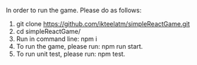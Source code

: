 

In order to run the game. Please do as follows:

1. git clone https://github.com/ikteelatm/simpleReactGame.git
2. cd simpleReactGame/
3. Run in command line: npm i
4. To run the game, please run: npm run start.
5. To run unit test, please run: npm test.

